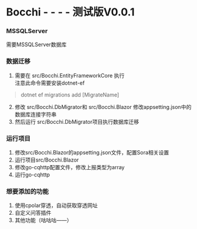 ﻿# Bocchi - - - - 测试版V0.0.1
### MSSQLServer
需要MSSQLServer数据库
    
### 数据迁移
1. 需要在 src/Bocchi.EntityFrameworkCore 执行 \
注意此命令需要安装dotnet-ef
> dotnet ef migrations add [MigrateName]
2. 修改 src/Bocchi.DbMigrator和 src/Bocchi.Blazor 修改appsetting.json中的数据库连接字符串
3. 然后运行 src/Bocchi.DbMigrator项目执行数据库迁移

### 运行项目
1. 修改src/Bocchi.Blazor的appsetting.json文件，配置Sora相关设置
2. 运行项目src/Bocchi.Blazor
3. 修改go-cqhttp配置文件，修改上报类型为array
4. 运行go-cqhttp

### 想要添加的功能
1. 使用cpolar穿透，自动获取穿透网址
2. 自定义问答插件
3. 其他功能（咕咕咕——）
